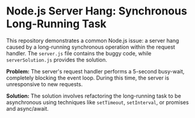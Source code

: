 # Node.js Server Hang: Synchronous Long-Running Task

This repository demonstrates a common Node.js issue: a server hang caused by a long-running synchronous operation within the request handler.  The `server.js` file contains the buggy code, while `serverSolution.js` provides the solution.

**Problem:** The server's request handler performs a 5-second busy-wait, completely blocking the event loop.  During this time, the server is unresponsive to new requests.

**Solution:**  The solution involves refactoring the long-running task to be asynchronous using techniques like `setTimeout`, `setInterval`, or promises and async/await.